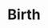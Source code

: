 ---
title: Birth
longTitle: 'Birth'
tags:
- gccommon
relatedTerm:
- "[[Perinatal care Infants Pregnancy Family planning B]]"
use:
- "[[Childbirth]]"
---